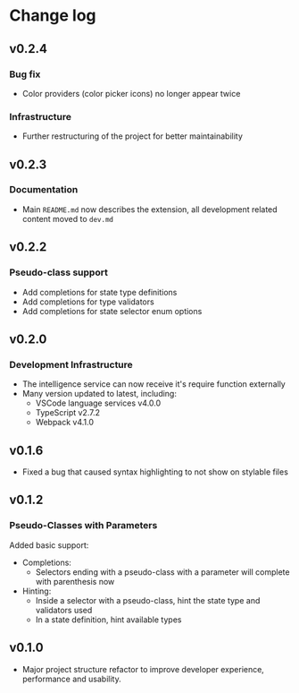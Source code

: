 # Change log

## v0.2.4

### Bug fix

* Color providers (color picker icons) no longer appear twice

### Infrastructure

* Further restructuring of the project for better maintainability

## v0.2.3

### Documentation

* Main `README.md` now describes the extension, all development related content moved to `dev.md`

## v0.2.2

### Pseudo-class support

* Add completions for state type definitions
* Add completions for type validators
* Add completions for state selector enum options

## v0.2.0

### Development Infrastructure

* The intelligence service can now receive it's require function externally
* Many version updated to latest, including:
  * VSCode language services v4.0.0
  * TypeScript v2.7.2
  * Webpack v4.1.0

## v0.1.6

* Fixed a bug that caused syntax highlighting to not show on stylable files

## v0.1.2

### Pseudo-Classes with Parameters

Added basic support:

* Completions:
  * Selectors ending with a pseudo-class with a parameter will complete with parenthesis now
* Hinting:
  * Inside a selector with a pseudo-class, hint the state type and validators used
  * In a state definition, hint available types

## v0.1.0

* Major project structure refactor to improve developer experience, performance and usability.

